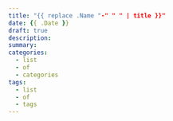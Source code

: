```yaml
---
title: "{{ replace .Name "-" " " | title }}"
date: {{ .Date }}
draft: true
description:
summary:
categories:
  - list
  - of
  - categories
tags:
  - list
  - of
  - tags
---
```

